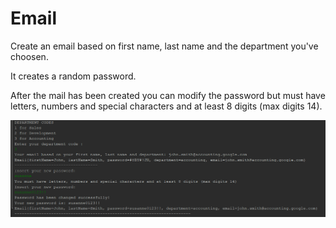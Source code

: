 # Email
Create an email based on first name, last name and the department you've choosen.

It creates a random password.

After the mail has been created you can modify the password but must have letters, numbers and special characters and at least 8 digits (max digits 14).

![Screenshot](screenshotEmail.PNG)
